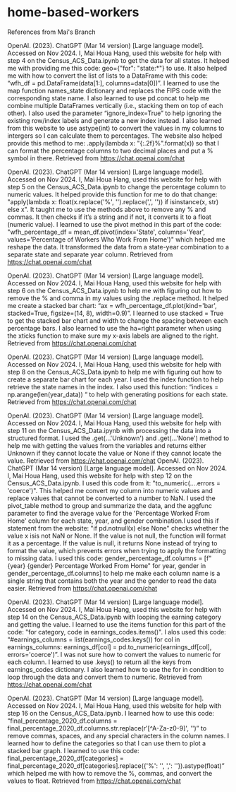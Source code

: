 # home-based-workers

References from Mai's Branch

OpenAI. (2023). ChatGPT (Mar 14 version) [Large language model]. Accessed on Nov 2024. I, Mai Houa Hang, used this website for help with step 4 on the Census_ACS_Data.ipynb to get the data for all states. It helped me with providing me this code: geo={"for": "state:*"} to use. It also helped me with how to convert the list of lists to a DataFrame with this code: “wfh_df = pd.DataFrame(data[1:], columns=data[0])”. I learned to use the map function names_state dictionary and replaces the FIPS code with the corresponding state name. I also learned to use pd.concat to help me combine multiple DataFrames vertically (i.e., stacking them on top of each other). I also used the parameter “ignore_index=True” to help ignoring the existing row/index labels and generate a new index instead. I also learned from this website to use astype(int) to convert the values in my columns to intergers so I can calculate them to percentages. The website also helped provide this method to me: .apply(lambda x: "{:.2f}%".format(x)) so that I can format the percentage columns to two decimal places and put a % symbol in there. Retrieved from https://chat.openai.com/chat

OpenAI. (2023). ChatGPT (Mar 14 version) [Large language model]. Accessed on Nov 2024. I, Mai Houa Hang, used this website for help with step 5 on the Census_ACS_Data.ipynb to change the percentage column to numeric values. It helped provide this function for me to do that change: "apply(lambda x: float(x.replace('%', '').replace(',', '')) if isinstance(x, str) else x". It taught me to use the methods above to remove any % and commas. It then checks if it’s a string and if not, it converts it to a float (numeric value). I learned to use the pivot method in this part of the code: "wfh_percentage_df = mean_df.pivot(index='State', columns='Year', values='Percentage of Workers Who Work From Home')" which helped me reshape the data. It transformed the data from a state-year combination to a separate state and separate year column. Retrieved from https://chat.openai.com/chat

OpenAI. (2023). ChatGPT (Mar 14 version) [Large language model]. Accessed on Nov 2024. I, Mai Houa Hang, used this website for help with step 6 on the Census_ACS_Data.ipynb to help me with figuring out how to remove the % and comma in my values using the .replace method. It helped me create a stacked bar chart: “ax = wfh_percentage_df.plot(kind='bar', stacked=True, figsize=(14, 8), width=0.9)”. I learned to use stacked = True to get the stacked bar chart and width to change the spacing between each percentage bars. I also learned to use the ha=right parameter when using the xticks function to make sure my x-axis labels are aligned to the right. Retrieved from https://chat.openai.com/chat

OpenAI. (2023). ChatGPT (Mar 14 version) [Large language model]. Accessed on Nov 2024. I, Mai Houa Hang, used this website for help with step 8 on the Census_ACS_Data.ipynb to help me with figuring out how to create a separate bar chart for each year. I used the index function to help retrieve the state names in the index. I also used this function: “indices = np.arange(len(year_data)) “ to help with generating positions for each state. Retrieved from https://chat.openai.com/chat

OpenAI. (2023). ChatGPT (Mar 14 version) [Large language model]. Accessed on Nov 2024. I, Mai Houa Hang, used this website for help with step 11 on the Census_ACS_Data.ipynb with processing the data into a structured format. I used the .get(...'Unknown') and .get(...'None') method to help me with getting the values from the variables and returns either Unknown if they cannot locate the value or None if they cannot locate the value. Retrieved from https://chat.openai.com/chat
OpenAI. (2023). ChatGPT (Mar 14 version) [Large language model]. Accessed on Nov 2024. I, Mai Houa Hang, used this website for help with step 12 on the Census_ACS_Data.ipynb. I used this code from it: "to_numeric(....errors = 'coerce')". This helped me convert my column into numeric values and replace values that cannot be converted to a number to NaN. I used the pivot_table method to group and summarize the data, and the aggfunc parameter to find the average value for the 'Percentage Worked From Home' column for each state, year, and gender combination.I used this if statement from the website: "if pd.notnull(x) else None" checks whether the value x isis not NaN or None. If the value is not null, the function will format it as a percentage. If the value is null, it returns None instead of trying to format the value, which prevents errors when trying to apply the formatting to missing data. I used this code: gender_percentage_df.columns = [f"{year} {gender} Percentage Worked From Home" for year, gender in gender_percentage_df.columns] to help me make each column name is a single string that contains both the year and the gender to read the data easier. Retrieved from https://chat.openai.com/chat

OpenAI. (2023). ChatGPT (Mar 14 version) [Large language model]. Accessed on Nov 2024. I, Mai Houa Hang, used this website for help with step 14 on the Census_ACS_Data.ipynb with looping the earning category and getting the value. I learned to use the items function for this part of the code: "for category, code in earnings_codes.items()". I alos used this code: “#earnings_columns = list(earnings_codes.keys()) for col in earnings_columns: earnings_df[col] = pd.to_numeric(earnings_df[col], errors='coerce')”. I was not sure how to convert the values to numeric for each column. I learned to use .keys() to return all the keys from earnings_codes dictionary. I also learned how to use the for in condition to loop through the data and convert them to numeric. Retrieved from https://chat.openai.com/chat

OpenAI. (2023). ChatGPT (Mar 14 version) [Large language model]. Accessed on Nov 2024. I, Mai Houa Hang, used this website for help with step 16 on the Census_ACS_Data.ipynb. I learned how to use this code: “final_percentage_2020_df.columns = final_percentage_2020_df.columns.str.replace(r'[^A-Za-z0-9]', '')” to remove commas, spaces, and any special characters in the column names. I learned how to define the categories so that I can use them to plot a stacked bar graph. I learned to use this code: final_percentage_2020_df[categories] = final_percentage_2020_df[categories].replace({'%': '', ',': ''}).astype(float)” which helped me with how to remove the %, commas, and convert the values to float. Retrieved from https://chat.openai.com/chat
